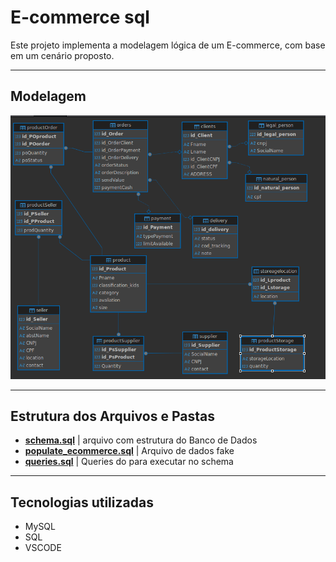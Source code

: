 # E-commerce sql

Este projeto implementa a modelagem lógica de um E-commerce, com base em um cenário proposto.

---

## Modelagem

![err](https://github.com/zumpchiat/ecommerce-sql/blob/main/assets/diagrama.png?raw=true)

---

## Estrutura dos Arquivos e Pastas

- **[schema.sql](schema.sql)** | arquivo com estrutura do Banco de Dados
- **[populate_ecommerce.sql](populate_ecommerce.sql)** | Arquivo de dados fake
- **[queries.sql](queries.sql)** | Queries do para executar no schema

---

## Tecnologias utilizadas

- MySQL
- SQL
- VSCODE
